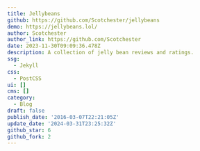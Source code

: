 ```yaml
---
title: Jellybeans
github: https://github.com/Scotchester/jellybeans
demo: https://jellybeans.lol/
author: Scotchester
author_link: https://github.com/Scotchester
date: 2023-11-30T09:09:36.478Z
description: A collection of jelly bean reviews and ratings.
ssg:
  - Jekyll
css:
  - PostCSS
ui: []
cms: []
category:
  - Blog
draft: false
publish_date: '2016-03-07T22:21:05Z'
update_date: '2024-03-31T23:25:32Z'
github_star: 6
github_fork: 2
---
```

